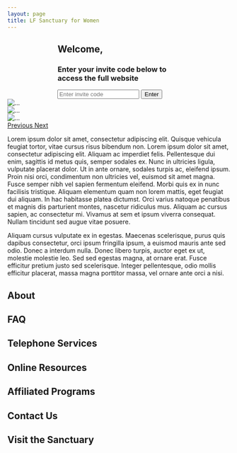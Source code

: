 ```yaml
---
layout: page
title: LF Sanctuary for Women
---
```

<!-- ONE PAGE APP - LOAD THESE ON NAV CLICK -->
<div id="login" class="page">
    <div class="card" style="width: 55%; margin:auto;">
        <!--img src="..." class="card-img-top" alt="..."-->
        <h2>Welcome,</h2>
        <h3>Enter your invite code below to access the full website</h3>
        <div class="card-body">
            <input type="password" class="form-control" id="exampleInputPassword1" placeholder="Enter invite code">
            <button class="btn btn-primary" onclick="loadPage('home')">Enter</button>
        </div>
    </div>
</div>

<div id="home" class="page">
    <div id="carouselExampleControls" class="carousel slide" data-ride="carousel">
        <div class="carousel-inner">
            <div class="carousel-item">
                <img src="https://static.stereogum.com/uploads/2017/12/millenialpink-1513186374-640x480.jpg" class="d-block w-100" alt="...">
            </div>
            <div class="carousel-item active">
            <img src="https://data.whicdn.com/images/250049179/large.png" class="d-block w-100" alt="...">
            </div>
            <div class="carousel-item">
            <img src="https://www.beautycolorcode.com/ffbdb3-2048x1536.png" class="d-block w-100" alt="...">
            </div>
        </div>
        <a class="carousel-control-prev" href="#carouselExampleControls" role="button" data-slide="prev">
            <span class="carousel-control-prev-icon" aria-hidden="true"></span>
            <span class="sr-only">Previous</span>
        </a>
        <a class="carousel-control-next" href="#carouselExampleControls" role="button" data-slide="next">
            <span class="carousel-control-next-icon" aria-hidden="true"></span>
            <span class="sr-only">Next</span>
        </a>
    </div>
    <p>
        Lorem ipsum dolor sit amet, consectetur adipiscing elit. Quisque vehicula feugiat tortor, vitae cursus risus bibendum non. Lorem ipsum dolor sit amet, consectetur adipiscing elit. Aliquam ac imperdiet felis. Pellentesque dui enim, sagittis id metus quis, semper sodales ex. Nunc in ultricies ligula, vulputate placerat dolor. Ut in ante ornare, sodales turpis ac, eleifend ipsum. Proin nisi orci, condimentum non ultricies vel, euismod sit amet magna. Fusce semper nibh vel sapien fermentum eleifend. Morbi quis ex in nunc facilisis tristique. Aliquam elementum quam non lorem mattis, eget feugiat dui aliquam. In hac habitasse platea dictumst. Orci varius natoque penatibus et magnis dis parturient montes, nascetur ridiculus mus. Aliquam ac cursus sapien, ac consectetur mi. Vivamus at sem et ipsum viverra consequat. Nullam tincidunt sed augue vitae posuere.
    </p>
    <p>
        Aliquam cursus vulputate ex in egestas. Maecenas scelerisque, purus quis dapibus consectetur, orci ipsum fringilla ipsum, a euismod mauris ante sed odio. Donec a interdum nulla. Donec libero turpis, auctor eget ex ut, molestie molestie leo. Sed sed egestas magna, at ornare erat. Fusce efficitur pretium justo sed scelerisque. Integer pellentesque, odio mollis efficitur placerat, massa magna porttitor massa, vel ornare ante orci a nisi.
    </p> 
   
</div>

<div id="about" class="page">
    <h2>About</h2>
</div>

<div id="faq" class="page">
    <h2>FAQ</h2>
</div>

<div id="phone" class="page">
    <h2>Telephone Services</h2>
</div>

<div id="online" class="page">
    <h2>Online Resources</h2>
</div>

<div id="affiliates" class="page">
    <h2>Affiliated Programs</h2>
</div>

<div id="contact" class="page">
    <h2>Contact Us</h2>
</div>
<div id="visit" class="page">
    <h2>Visit the Sanctuary</h2>
</div>
<!--contact us, arrange a visit-->


